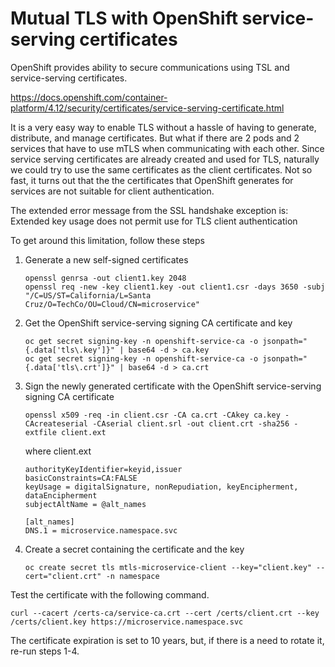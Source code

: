 # Mutual TLS with OpenShift service-serving certificates

OpenShift provides ability to secure communications using TSL and service-serving certificates.

https://docs.openshift.com/container-platform/4.12/security/certificates/service-serving-certificate.html

It is a very easy way to enable TLS without a hassle of having to generate, distribute, and manage certificates. But what if there are 2 pods and 2 services that have to use mTLS when communicating with each other. Since service serving certificates are already created and used for TLS, naturally we could try to use the same certificates as the client certificates. Not so fast, it turns out that the the certificates that OpenShift generates for services are not suitable for client authentication. 

The extended error message from the SSL handshake exception is: Extended key usage does not permit use for TLS client authentication

To get around this limitation, follow these steps

1. Generate a new self-signed certificates

   ```
   openssl genrsa -out client1.key 2048
   openssl req -new -key client1.key -out client1.csr -days 3650 -subj "/C=US/ST=California/L=Santa Cruz/O=TechCo/OU=Cloud/CN=microservice"
   ```

2. Get the OpenShift service-serving signing CA certificate and key

   ```
   oc get secret signing-key -n openshift-service-ca -o jsonpath="{.data['tls\.key']}" | base64 -d > ca.key
   oc get secret signing-key -n openshift-service-ca -o jsonpath="{.data['tls\.crt']}" | base64 -d > ca.crt
   ```

3. Sign the newly generated certificate with the OpenShift service-serving signing CA certificate 

   ```
   openssl x509 -req -in client.csr -CA ca.crt -CAkey ca.key -CAcreateserial -CAserial client.srl -out client.crt -sha256 -extfile client.ext
   ```
  
   where client.ext  

   ```
   authorityKeyIdentifier=keyid,issuer
   basicConstraints=CA:FALSE
   keyUsage = digitalSignature, nonRepudiation, keyEncipherment, dataEncipherment
   subjectAltName = @alt_names

   [alt_names]
   DNS.1 = microservice.namespace.svc 
   ```
   
4. Create a secret containing the certificate and the key

   ```
   oc create secret tls mtls-microservice-client --key="client.key" --cert="client.crt" -n namespace
   ```
   
Test the certificate with the following command.
```
curl --cacert /certs-ca/service-ca.crt --cert /certs/client.crt --key /certs/client.key https://microservice.namespace.svc
```
The certificate expiration is set to 10 years, but, if there is a need to rotate it, re-run steps 1-4.
